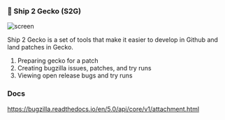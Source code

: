 ### :ship: Ship 2 Gecko (S2G)

![screen]

[screen]:https://user-images.githubusercontent.com/254562/31301037-32391c9c-aac5-11e7-9d22-83381cebf3c6.png

Ship 2 Gecko is a set of tools that make it easier to develop in Github and land patches in Gecko.

1. Preparing gecko for a patch
2. Creating bugzilla issues, patches, and try runs
3. Viewing open release bugs and try runs


### Docs


https://bugzilla.readthedocs.io/en/5.0/api/core/v1/attachment.html
